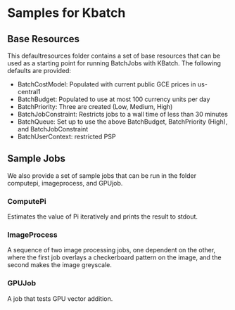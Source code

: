 # Samples for Kbatch

## Base Resources

This defaultresources folder contains a set of base resources that can be used as a starting point for
running BatchJobs with KBatch. The following defaults are provided:

* BatchCostModel: Populated with current public GCE prices in us-central1
* BatchBudget: Populated to use at most 100 currency units per day
* BatchPriority: Three are created (Low, Medium, High)
* BatchJobConstraint: Restricts jobs to a wall time of less than 30 minutes
* BatchQueue: Set up to use the above BatchBudget, BatchPriority (High), and BatchJobConstraint
* BatchUserContext: restricted PSP

## Sample Jobs

We also provide a set of sample jobs that can be run in the folder computepi, imageprocess, and GPUjob.

### ComputePi

Estimates the value of Pi iteratively and prints the result to stdout.

### ImageProcess

A sequence of two image processing jobs, one dependent on the other, where the first job overlays a
checkerboard pattern on the image, and the second makes the image greyscale.

### GPUJob

A job that tests GPU vector addition.
